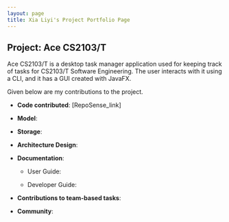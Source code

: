 ```yaml
---
layout: page
title: Xia Liyi's Project Portfolio Page
---
```


## Project: Ace CS2103/T

Ace CS2103/T is a desktop task manager application used for keeping track of tasks for CS2103/T Software Engineering. The user interacts with it using a CLI, and it has a GUI created with JavaFX.

Given below are my contributions to the project.

* **Code contributed**: [RepoSense_link]

* **Model**:
* **Storage**:
* **Architecture Design**:
* **Documentation**:
  * User Guide:

  * Developer Guide:

* **Contributions to team-based tasks**:

* **Community**:
